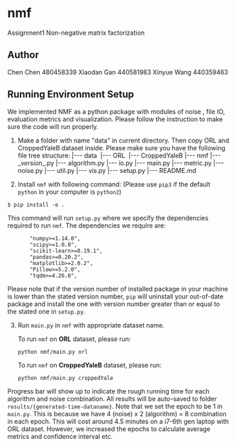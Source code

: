 
# nmf

Assignment1 Non-negative matrix factorization

Author
------
Chen Chen 480458339
Xiaodan Gan 440581983
Xinyue Wang 440359463


Running Environment Setup
------------

We implemented NMF as a python package with modules of noise , file IO, evaluation metrics and visualization. Please follow the instruction to make sure the code will run properly.

1. Make a folder with name "data" in current directory. Then copy ORL and CroppedYaleB dataset inside. Please make sure you have the following file tree structure:
     |--- data
     ​	|--- ORL
     ​	|--- CroppedYaleB
     |--- nmf
     	|--- \__version__.py
      	|--- algorithm.py
      	|--- io.py
      	|--- main.py
      	|--- metric.py
      	|--- noise.py
      	|--- util.py
      	|--- vis.py
      |--- setup.py
      |--- README.md

 2. Install `nmf` with following command: (Please use `pip3` if the default `python` in your computer is `python2`)

   ```
   $ pip install -e .
   ```
 This command will run  `setup.py` where we specify the dependencies required to run  `nmf`. The dependencies we require are:

           "numpy>=1.14.0",
           "scipy>=1.0.0",
           "scikit-learn>=0.19.1",
           "pandas>=0.20.2",
           "matplotlib>=2.0.2",
           "Pillow>=5.2.0",
           "tqdm>=4.26.0",
Please note that if the version number of installed package in your machine is lower than the stated version number, `pip` will uninstall your out-of-date package and install the one with version number greater than or equal to the stated one in `setup.py`.

3. Run `main.py` in `nmf` with appropriate dataset name.

   To run `nmf` on **ORL** dataset, please run:

   ```
   python nmf/main.py orl
   ```

   To run `nmf` on **CroppedYaleB** dataset, please run:

   ```
   python nmf/main.py croppedYale
   ```
Progress bar will show up to indicate the rough running time for each algorithm and noise combination. All results will be auto-saved to folder `results/{generated-time-dataname}`. Note that we set the epoch to be 1 in `main.py`. This is because we have 4 (noise) x 2 (algorithm) = 8 combination in each epoch. This will cost around 4.5 minutes on a i7-6th gen laptop with ORL dataset. However, we increased the epochs to calculate average metrics and confidence interval etc.
